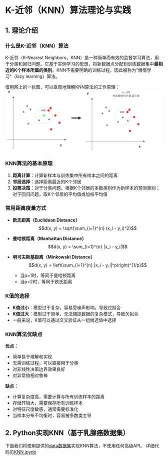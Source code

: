 # K-近邻（KNN）算法理论与实践

## 1. 理论介绍

### 什么是K-近邻（KNN）算法

K-近邻（K-Nearest Neighbors，KNN）是一种简单而有效的监督学习算法，用于分类和回归问题。它基于实例学习的思想，将新数据点分配到训练数据集中**最相近的K个样本所属的类别**。KNN不需要明确的训练过程，因此被称为"懒惰学习"（lazy learning）算法。

借用网上的一张图，可以直观地理解KNN算法的工作原理：
![alt text](images/image.png)

### KNN算法的基本原理

1.  **距离计算**：计算新样本与训练集中所有样本之间的距离
2.  **邻居选择**：选择距离最近的K个邻居
3.  **投票决策**：对于分类问题，根据K个邻居的多数类别作为新样本的预测类别；对于回归问题，取K个邻居的平均值或加权平均值

### 常用距离度量方式

* **欧氏距离（Euclidean Distance）**
    $$d(x, y) = \sqrt{\sum_{i=1}^{n} (x_i - y_i)^2}$$

* **曼哈顿距离（Manhattan Distance）**
    $$d(x, y) = \sum_{i=1}^{n} |x_i - y_i|$$

* **明可夫斯基距离（Minkowski Distance）**
    $$d(x, y) = \left(\sum_{i=1}^{n} |x_i - y_i|^p\right)^{1/p}$$
    * 当p=1时，等同于曼哈顿距离
    * 当p=2时，等同于欧氏距离

### K值的选择

* **K值过小**：模型过于复杂，容易受噪声影响，导致过拟合
* **K值过大**：模型过于简单，无法捕捉数据的复杂模式，导致欠拟合
* 一般来说，K值可以通过交叉验证从一组候选值中选择

### KNN算法优缺点

**优点：**

* 简单易于理解和实现
* 无需训练过程，可以直接用于分类
* 对非线性决策边界效果良好
* 对异常值相对鲁棒

**缺点：**

* 计算复杂度高，需要计算与所有训练样本的距离
* 存储开销大，需要保存所有训练样本
* 对特征尺度敏感，通常需要标准化
* 当样本分布不均衡时，容易被多数类主导

## 2. Python实现KNN（基于乳腺癌数据集）

下面我们将使用提供的[data数据集](data/data.csv)实现KNN算法，不使用任何高级API。
详细代码见[KNN.ipynb](KNN.ipynb)